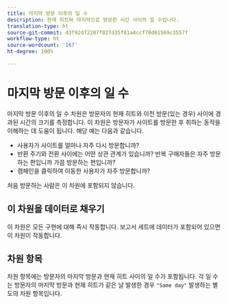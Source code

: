 ```yaml
---
title: 마지막 방문 이후의 일 수
description: 현재 히트와 마지막으로 방문한 시간 사이의 일 수입니다.
translation-type: ht
source-git-commit: d3f92d72207f027d35f81a4ccf70d01569c3557f
workflow-type: ht
source-wordcount: '167'
ht-degree: 100%

---
```



# 마지막 방문 이후의 일 수

마지막 방문 이후의 일 수 차원은 방문자의 현재 히트와 이전 방문(있는 경우) 사이에 경과된 시간의 크기를 측정합니다. 이 차원은 방문자가 사이트를 방문한 후 취하는 동작을 이해하는 데 도움이 됩니다. 해당 예는 다음과 같습니다.

* 사용자가 사이트를 얼마나 자주 다시 방문합니까?
* 반환 주기와 전환 사이에는 어떤 상관 관계가 있습니까? 반복 구매자들은 자주 방문하는 편입니까 가끔 방문하는 편입니까?
* 캠페인을 클릭하여 이동한 사용자가 자주 방문합니까?

처음 방문하는 사람은 이 차원에 포함되지 않습니다.

## 이 차원을 데이터로 채우기

이 차원은 모든 구현에 대해 즉시 작동합니다. 보고서 세트에 데이터가 포함되어 있으면 이 차원이 작동합니다.

## 차원 항목

차원 항목에는 방문자의 마지막 방문과 현재 히트 사이의 일 수가 포함됩니다. 각 일 수는 방문자의 마지막 방문과 현재 히트가 같은 날 발생한 경우 `"Same day"` 발생하는 별도의 차원 항목입니다.
